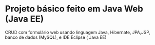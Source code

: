 # Projeto básico feito em Java Web (Java EE)
CRUD com formulário web usando  linguagem Java, Hibernate, JPA,JSP, banco de dados (MySQL), e IDE Eclipse ( Java EE)
